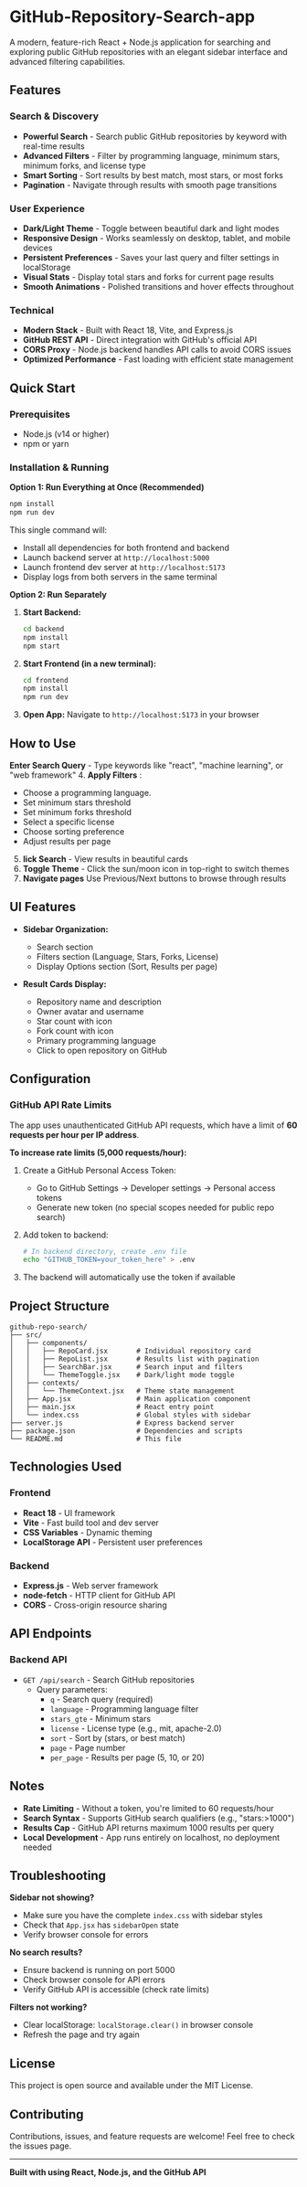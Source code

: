# GitHub-Repository-Search-app

A modern, feature-rich React + Node.js application for searching and exploring public GitHub repositories with an elegant sidebar interface and advanced filtering capabilities.

## Features

### Search & Discovery
- **Powerful Search** - Search public GitHub repositories by keyword with real-time results
- **Advanced Filters** - Filter by programming language, minimum stars, minimum forks, and license type
- **Smart Sorting** - Sort results by best match, most stars, or most forks
- **Pagination** - Navigate through results with smooth page transitions

### User Experience
- **Dark/Light Theme** - Toggle between beautiful dark and light modes
- **Responsive Design** - Works seamlessly on desktop, tablet, and mobile devices
- **Persistent Preferences** - Saves your last query and filter settings in localStorage
- **Visual Stats** - Display total stars and forks for current page results
- **Smooth Animations** - Polished transitions and hover effects throughout

### Technical
- **Modern Stack** - Built with React 18, Vite, and Express.js
- **GitHub REST API** - Direct integration with GitHub's official API
- **CORS Proxy** - Node.js backend handles API calls to avoid CORS issues
- **Optimized Performance** - Fast loading with efficient state management

##  Quick Start

### Prerequisites
- Node.js (v14 or higher)
- npm or yarn

### Installation & Running

**Option 1: Run Everything at Once (Recommended)**
```bash
npm install
npm run dev
```

This single command will:
- Install all dependencies for both frontend and backend
- Launch backend server at `http://localhost:5000`
- Launch frontend dev server at `http://localhost:5173`
- Display logs from both servers in the same terminal

**Option 2: Run Separately**

1. **Start Backend:**
   ```bash
   cd backend
   npm install
   npm start
   ```

2. **Start Frontend (in a new terminal):**
   ```bash
   cd frontend
   npm install
   npm run dev
   ```

3. **Open App:**
   Navigate to `http://localhost:5173` in your browser

## How to Use
**Enter Search Query** - Type keywords like "react", "machine learning", or "web framework"
4. **Apply Filters** :
   - Choose a programming language.
   - Set minimum stars threshold
   - Set minimum forks threshold
   - Select a specific license
   - Choose sorting preference
   - Adjust results per page
5. **lick Search** - View results in beautiful cards
6. **Toggle Theme** - Click the sun/moon icon in top-right to switch themes
7. **Navigate pages** Use Previous/Next buttons to browse through results

## UI Features

- **Sidebar Organization:**
  - Search section
  - Filters section (Language, Stars, Forks, License)
  - Display Options section (Sort, Results per page)

- **Result Cards Display:**
  - Repository name and description
  - Owner avatar and username
  - Star count with  icon
  - Fork count with icon
  - Primary programming language
  - Click to open repository on GitHub

## Configuration

### GitHub API Rate Limits

The app uses unauthenticated GitHub API requests, which have a limit of **60 requests per hour per IP address**.

**To increase rate limits (5,000 requests/hour):**

1. Create a GitHub Personal Access Token:
   - Go to GitHub Settings → Developer settings → Personal access tokens
   - Generate new token (no special scopes needed for public repo search)

2. Add token to backend:
   ```bash
   # In backend directory, create .env file
   echo "GITHUB_TOKEN=your_token_here" > .env
   ```

3. The backend will automatically use the token if available

## Project Structure

```
github-repo-search/
├── src/
│   ├── components/
│   │   ├── RepoCard.jsx       # Individual repository card
│   │   ├── RepoList.jsx       # Results list with pagination
│   │   ├── SearchBar.jsx      # Search input and filters
│   │   └── ThemeToggle.jsx    # Dark/light mode toggle
│   ├── contexts/
│   │   └── ThemeContext.jsx   # Theme state management
│   ├── App.jsx                # Main application component
│   ├── main.jsx               # React entry point
│   └── index.css              # Global styles with sidebar
├── server.js                  # Express backend server
├── package.json               # Dependencies and scripts
└── README.md                  # This file
```

## Technologies Used

### Frontend
- **React 18** - UI framework
- **Vite** - Fast build tool and dev server
- **CSS Variables** - Dynamic theming
- **LocalStorage API** - Persistent user preferences

### Backend
- **Express.js** - Web server framework
- **node-fetch** - HTTP client for GitHub API
- **CORS** - Cross-origin resource sharing

## API Endpoints

### Backend API
- `GET /api/search` - Search GitHub repositories
  - Query parameters:
    - `q` - Search query (required)
    - `language` - Programming language filter
    - `stars_gte` - Minimum stars
    - `license` - License type (e.g., mit, apache-2.0)
    - `sort` - Sort by (stars, or best match)
    - `page` - Page number
    - `per_page` - Results per page (5, 10, or 20)

## Notes

- **Rate Limiting** - Without a token, you're limited to 60 requests/hour
- **Search Syntax** - Supports GitHub search qualifiers (e.g., "stars:>1000")
- **Results Cap** - GitHub API returns maximum 1000 results per query
- **Local Development** - App runs entirely on localhost, no deployment needed

## Troubleshooting

**Sidebar not showing?**
- Make sure you have the complete `index.css` with sidebar styles
- Check that `App.jsx` has `sidebarOpen` state
- Verify browser console for errors

**No search results?**
- Ensure backend is running on port 5000
- Check browser console for API errors
- Verify GitHub API is accessible (check rate limits)

**Filters not working?**
- Clear localStorage: `localStorage.clear()` in browser console
- Refresh the page and try again

## License

This project is open source and available under the MIT License.

## Contributing

Contributions, issues, and feature requests are welcome! Feel free to check the issues page.

---

**Built with  using React, Node.js, and the GitHub API**